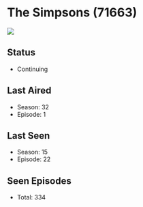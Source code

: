 # The Simpsons (71663)

<img src="https://dg31sz3gwrwan.cloudfront.net/poster/71663/952849-0-optimized.jpg" />

## Status
* Continuing
## Last Aired
* Season: 32
* Episode: 1
## Last Seen
* Season: 15
* Episode: 22
## Seen Episodes
* Total: 334
